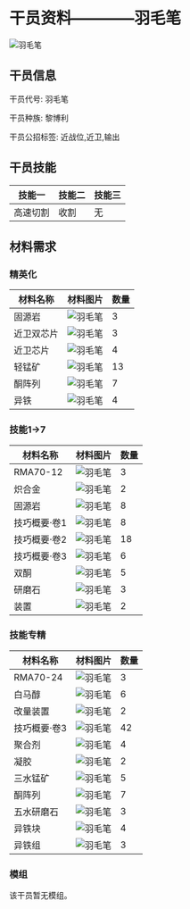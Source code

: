 # 干员资料————羽毛笔

![羽毛笔](./oprImages/羽毛笔.png)

## 干员信息

干员代号: 羽毛笔

干员种族: 黎博利

干员公招标签: 近战位,近卫,输出

## 干员技能

| 技能一       | 技能二   | 技能三 |
| ------------ | -------- | ------ |
| 高速切割 | 收割 | 无 |

## 材料需求

### 精英化

| 材料名称      | 材料图片 | 数量  |
|---------|---------|-----|
| 固源岩 | ![羽毛笔](./matIcons/固源岩.png)  |   3  |
| 近卫双芯片 | ![羽毛笔](./matIcons/近卫双芯片.png)  |   3  |
| 近卫芯片 | ![羽毛笔](./matIcons/近卫芯片.png)  |   4  |
| 轻锰矿 | ![羽毛笔](./matIcons/轻锰矿.png)  |   13  |
| 酮阵列 | ![羽毛笔](./matIcons/酮阵列.png)  |   7  |
| 异铁 | ![羽毛笔](./matIcons/异铁.png)  |   4  |

### 技能1→7

| 材料名称      | 材料图片 | 数量  |
|---------|---------|-----|
| RMA70-12 | ![羽毛笔](./matIcons/RMA70-12.png)  |   3  |
| 炽合金 | ![羽毛笔](./matIcons/炽合金.png)  |   2  |
| 固源岩 | ![羽毛笔](./matIcons/固源岩.png)  |   8  |
| 技巧概要·卷1 | ![羽毛笔](./matIcons/技巧概要·卷1.png)  |   8  |
| 技巧概要·卷2 | ![羽毛笔](./matIcons/技巧概要·卷2.png)  |   18  |
| 技巧概要·卷3 | ![羽毛笔](./matIcons/技巧概要·卷3.png)  |   6  |
| 双酮 | ![羽毛笔](./matIcons/双酮.png)  |   5  |
| 研磨石 | ![羽毛笔](./matIcons/研磨石.png)  |   3  |
| 装置 | ![羽毛笔](./matIcons/装置.png)  |   2  |

### 技能专精

| 材料名称      | 材料图片 | 数量  |
|---------|---------|-----|
| RMA70-24 | ![羽毛笔](./matIcons/RMA70-24.png)  |   3  |
| 白马醇 | ![羽毛笔](./matIcons/白马醇.png)  |   6  |
| 改量装置 | ![羽毛笔](./matIcons/改量装置.png)  |   2  |
| 技巧概要·卷3 | ![羽毛笔](./matIcons/技巧概要·卷3.png)  |   42  |
| 聚合剂 | ![羽毛笔](./matIcons/聚合剂.png)  |   4  |
| 凝胶 | ![羽毛笔](./matIcons/凝胶.png)  |   2  |
| 三水锰矿 | ![羽毛笔](./matIcons/三水锰矿.png)  |   5  |
| 酮阵列 | ![羽毛笔](./matIcons/酮阵列.png)  |   7  |
| 五水研磨石 | ![羽毛笔](./matIcons/五水研磨石.png)  |   3  |
| 异铁块 | ![羽毛笔](./matIcons/异铁块.png)  |   4  |
| 异铁组 | ![羽毛笔](./matIcons/异铁组.png)  |   3  |

### 模组

该干员暂无模组。
